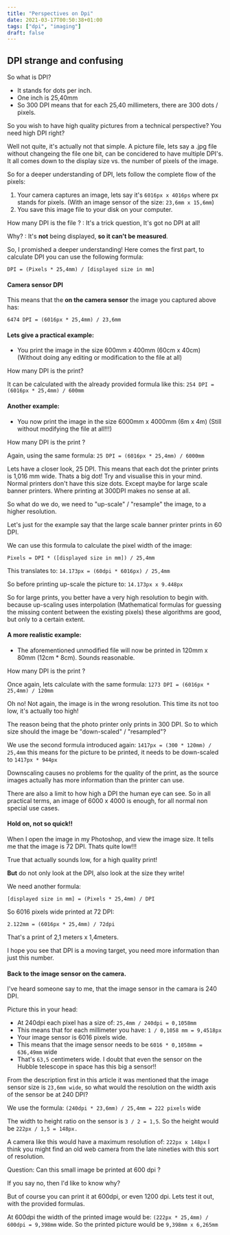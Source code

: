```yaml
---
title: "Perspectives on Dpi"
date: 2021-03-17T00:50:38+01:00
tags: ["dpi", "imaging"]
draft: false
---
```

## DPI strange and confusing

So what is DPI? 
- It stands for dots per inch.
- One inch is 25,40mm
- So 300 DPI means that for each 25,40 millimeters, there are 300 dots / pixels.

So you wish to have high quality pictures from a technical perspective? You need high DPI right?

Well not quite, it's actually not that simple. A picture file, lets say a .jpg file without changeing the file one bit, can be concidered to have multiple DPI's. It all comes down to the display size vs. the number of pixels of the image.

So for a deeper understanding of DPI, lets follow the complete flow of the pixels:

1. Your camera captures an image, lets say it's `6016px x 4016ps` where px stands for pixels. (With an image sensor of the size: `23,6mm x 15,6mm`)
2. You save this image file to your disk on your computer.

How many DPI is the file ?
: It's a trick question, It's got no DPI at all!

Why?
: It's **not** being displayed, **so it can't be measured**.

So, I promished a deeper understanding! Here comes the first part, to calculate DPI you can use the following formula:

`DPI = (Pixels * 25,4mm) / [displayed size in mm]`

#### Camera sensor DPI

This means that the **on the camera sensor** the image you captured above has: 

`6474 DPI = (6016px * 25,4mm) / 23,6mm`

#### Lets give a practical example:
- You print the image in the size 600mm x 400mm (60cm x 40cm) (Without doing any editing or modification to the file at all)

How many DPI is the print?

It can be calculated with the already provided formula like this: `254 DPI = (6016px * 25,4mm) / 600mm`

#### Another example:
- You now print the image in the size 6000mm x 4000mm (6m x 4m) (Still without modifying the file at all!!!)

How many DPI is the print ?

Again, using the same formula: `25 DPI = (6016px * 25,4mm) / 6000mm`

Lets have a closer look, 25 DPI. This means that each dot the printer prints is 1,016 mm wide. Thats a big dot! Try and visualise this in your mind. Normal printers don't have this size dots. Except maybe for large scale banner printers. Where printing at 300DPI makes no sense at all.

So what do we do, we need to "up-scale" / "resample" the image, to a higher resolution.

Let's just for the example say that the large scale banner printer prints in 60 DPI.

We can use this formula to calculate the pixel width of the image:

`Pixels = DPI * ([displayed size in mm]) / 25,4mm`

This translates to: `14.173px = (60dpi * 6016px) / 25,4mm`

So before printing up-scale the picture to: `14.173px x 9.448px`

So for large prints, you better have a very high resolution to begin with. because up-scaling uses interpolation (Mathematical formulas for guessing the missing content between the existing pixels) these algorithms are good, but only to a certain extent. 

#### A more realistic example:
- The aforementioned unmodified file will now be printed in 120mm x 80mm (12cm * 8cm). Sounds reasonable.

How many DPI is the print ?

Once again, lets calculate with the same formula: `1273 DPI = (6016px * 25,4mm) / 120mm`

Oh no! Not again, the image is in the wrong resolution. This time its not too low, it's actually too high!

The reason being that the photo printer only prints in 300 DPI. So to which size should the image be "down-scaled" / "resampled"?

We use the second formula introduced again: `1417px = (300 * 120mm) / 25,4mm` this means for the picture to be printed, it needs to be down-scaled to `1417px * 944px`

Downscaling causes no problems for the quality of the print, as the source images actually has more information than the printer can use.

There are also a limit to how high a DPI the human eye can see. So in all practical terms, an image of 6000 x 4000 is enough, for all normal non special use cases.

#### Hold on, not so quick!!

When I open the image in my Photoshop, and view the image size. It tells me that the image is 72 DPI. Thats quite low!!!

True that actually sounds low, for a high quality print!

**But** do not only look at the DPI, also look at the size they write!

We need another formula:

`[displayed size in mm] = (Pixels * 25,4mm) / DPI`

So 6016 pixels wide printed at 72 DPI:

`2.122mm = (6016px * 25,4mm) / 72dpi`

That's a print of 2,1 meters x 1,4meters.

I hope you see that DPI is a moving target, you need more information than just this number.

#### Back to the image sensor on the camera.

I've heard someone say to me, that the image sensor in the camara is 240 DPI. 

Picture this in your head:
- At 240dpi each pixel has a size of: `25,4mm / 240dpi = 0,1058mm`
- This means that for each millimeter you have: `1 / 0,1058 mm = 9,4518px`
- Your image sensor is 6016 pixels wide.
- This means that the image sensor needs to be `6016 * 0,1058mm = 636,49mm` wide
- That's `63,5` centimeters wide. I doubt that even the sensor on the Hubble telescope in space has this big a sensor!!

From the description first in this article it was mentioned that the image sensor size is `23,6mm wide`, so what would the resolution on the width axis of the sensor be at 240 DPI?

We use the formula: `(240dpi * 23,6mm) / 25,4mm = 222 pixels` wide

The width to height ratio on the sensor is `3 / 2 = 1,5`. So the height would be `222px / 1,5 = 148px.`

A camera like this would have a maximum resolution of: `222px x 148px` I think you might find an old web camera from the late nineties with this sort of resolution.

Question: Can this small image be printed at 600 dpi ?

If you say no, then I'd like to know why?

But of course you can print it at 600dpi, or even 1200 dpi. Lets test it out, with the provided formulas.

At 600dpi the width of the printed image would be: `(222px * 25,4mm) / 600dpi = 9,398mm` wide. So the printed picture would be `9,398mm x 6,265mm`
